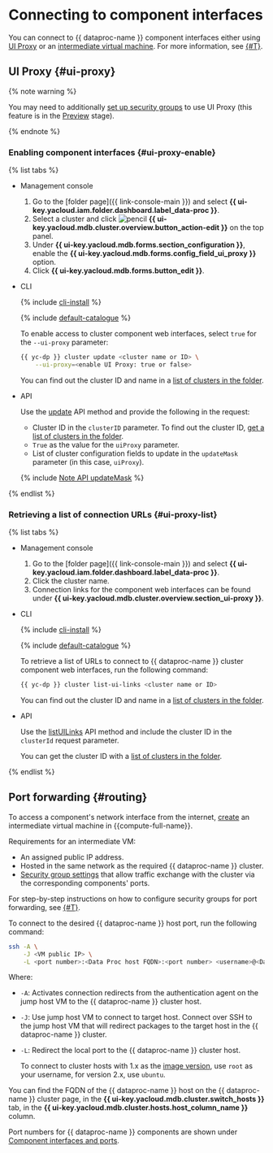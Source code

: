 # Connecting to component interfaces

You can connect to {{ dataproc-name }} component interfaces either using [UI Proxy](#ui-proxy) or an [intermediate virtual machine](#routing). For more information, see [{#T}](../concepts/interfaces.md).

## UI Proxy {#ui-proxy}

{% note warning %}

You may need to additionally [set up security groups](connect.md#configuring-security-groups) to use UI Proxy (this feature is in the [Preview](../../overview/concepts/launch-stages.md) stage).

{% endnote %}

### Enabling component interfaces {#ui-proxy-enable}

{% list tabs %}

- Management console

   1. Go to the [folder page]({{ link-console-main }}) and select **{{ ui-key.yacloud.iam.folder.dashboard.label_data-proc }}**.
   1. Select a cluster and click ![pencil](../../_assets/pencil.svg) **{{ ui-key.yacloud.mdb.cluster.overview.button_action-edit }}** on the top panel.
   1. Under **{{ ui-key.yacloud.mdb.forms.section_configuration }}**, enable the **{{ ui-key.yacloud.mdb.forms.config_field_ui_proxy }}** option.
   1. Click **{{ ui-key.yacloud.mdb.forms.button_edit }}**.

- CLI

   {% include [cli-install](../../_includes/cli-install.md) %}

   {% include [default-catalogue](../../_includes/default-catalogue.md) %}

   To enable access to cluster component web interfaces, select `true` for the `--ui-proxy` parameter:

   ```bash
   {{ yc-dp }} cluster update <cluster name or ID> \
       --ui-proxy=<enable UI Proxy: true or false>
   ```

   You can find out the cluster ID and name in a [list of clusters in the folder](cluster-list.md#list).

- API

   Use the [update](../api-ref/Cluster/update.md) API method and provide the following in the request:

   * Cluster ID in the `clusterID` parameter. To find out the cluster ID, [get a list of clusters in the folder](cluster-list.md#list).
   * `True` as the value for the `uiProxy` parameter.
   * List of cluster configuration fields to update in the `updateMask` parameter (in this case, `uiProxy`).

   {% include [Note API updateMask](../../_includes/note-api-updatemask.md) %}

{% endlist %}

### Retrieving a list of connection URLs {#ui-proxy-list}

{% list tabs %}

- Management console

   1. Go to the [folder page]({{ link-console-main }}) and select **{{ ui-key.yacloud.iam.folder.dashboard.label_data-proc }}**.
   1. Click the cluster name.
   1. Connection links for the component web interfaces can be found under **{{ ui-key.yacloud.mdb.cluster.overview.section_ui-proxy }}**.

- CLI

   {% include [cli-install](../../_includes/cli-install.md) %}

   {% include [default-catalogue](../../_includes/default-catalogue.md) %}

   To retrieve a list of URLs to connect to {{ dataproc-name }} cluster component web interfaces, run the following command:

   ```bash
   {{ yc-dp }} cluster list-ui-links <cluster name or ID>
   ```

   You can find out the cluster ID and name in a [list of clusters in the folder](cluster-list.md#list).

- API

   Use the [listUILinks](../api-ref/Cluster/listUILinks.md) API method and include the cluster ID in the `clusterId` request parameter.

   You can get the cluster ID with a [list of clusters in the folder](cluster-list.md#list).

{% endlist %}

## Port forwarding {#routing}

To access a component's network interface from the internet, [create](../../compute/operations/vm-create/create-linux-vm.md) an intermediate virtual machine in {{compute-full-name}}.

Requirements for an intermediate VM:

* An assigned public IP address.
* Hosted in the same network as the required {{ dataproc-name }} cluster.
* [Security group settings](../concepts/network.md#security-groups) that allow traffic exchange with the cluster via the corresponding components' ports.

For step-by-step instructions on how to configure security groups for port forwarding, see [{#T}](connect.md#configuring-security-groups).

To connect to the desired {{ dataproc-name }} host port, run the following command:


```bash
ssh -A \
    -J <VM public IP> \
    -L <port number>:<Data Proc host FQDN>:<port number> <username>@<Data Proc host FQDN>
```



Where:

* `-A`: Activates connection redirects from the authentication agent on the jump host VM to the {{ dataproc-name }} cluster host.
* `-J`: Use jump host VM to connect to target host. Connect over SSH to the jump host VM that will redirect packages to the target host in the {{ dataproc-name }} cluster.
* `-L`: Redirect the local port to the {{ dataproc-name }} cluster host.

   
   To connect to cluster hosts with 1.x as the [image version](../concepts/environment.md), use `root` as your username, for version 2.x, use `ubuntu`.


You can find the FQDN of the {{ dataproc-name }} host on the {{ dataproc-name }} cluster page, in the **{{ ui-key.yacloud.mdb.cluster.switch_hosts }}** tab, in the **{{ ui-key.yacloud.mdb.cluster.hosts.host_column_name }}** column.

Port numbers for {{ dataproc-name }} components are shown under [Component interfaces and ports](../concepts/interfaces.md#port-numbers).
